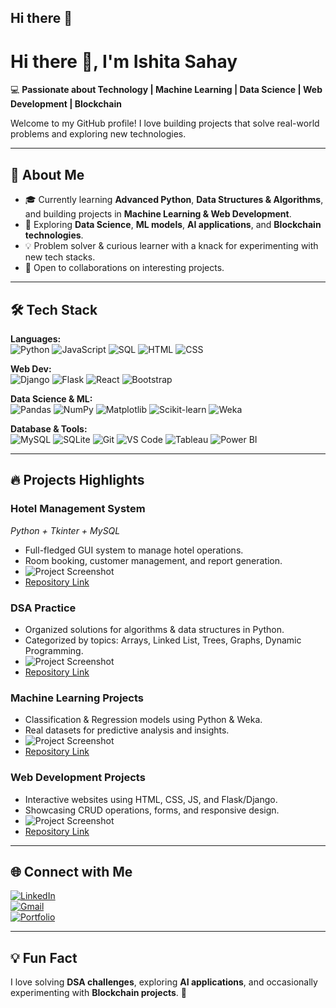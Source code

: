 ## Hi there 👋
# Hi there 👋, I'm Ishita Sahay

💻 **Passionate about Technology | Machine Learning | Data Science | Web Development | Blockchain**

Welcome to my GitHub profile! I love building projects that solve real-world problems and exploring new technologies.  

---

## 🌟 About Me
- 🎓 Currently learning **Advanced Python**, **Data Structures & Algorithms**, and building projects in **Machine Learning & Web Development**.  
- 🌱 Exploring **Data Science**, **ML models**, **AI applications**, and **Blockchain technologies**.  
- 💡 Problem solver & curious learner with a knack for experimenting with new tech stacks.  
- 🤝 Open to collaborations on interesting projects.  

---

## 🛠️ Tech Stack

**Languages:**  
![Python](https://img.shields.io/badge/Python-3776AB?style=for-the-badge&logo=python&logoColor=white) 
![JavaScript](https://img.shields.io/badge/JavaScript-F7DF1E?style=for-the-badge&logo=javascript&logoColor=black) 
![SQL](https://img.shields.io/badge/SQL-4479A1?style=for-the-badge&logo=mysql&logoColor=white) 
![HTML](https://img.shields.io/badge/HTML-E34F26?style=for-the-badge&logo=html5&logoColor=white) 
![CSS](https://img.shields.io/badge/CSS-1572B6?style=for-the-badge&logo=css3&logoColor=white)  

**Web Dev:**  
![Django](https://img.shields.io/badge/Django-092E20?style=for-the-badge&logo=django&logoColor=white) 
![Flask](https://img.shields.io/badge/Flask-000000?style=for-the-badge&logo=flask&logoColor=white) 
![React](https://img.shields.io/badge/React-61DAFB?style=for-the-badge&logo=react&logoColor=black) 
![Bootstrap](https://img.shields.io/badge/Bootstrap-7952B3?style=for-the-badge&logo=bootstrap&logoColor=white)  

**Data Science & ML:**  
![Pandas](https://img.shields.io/badge/Pandas-150458?style=for-the-badge&logo=pandas&logoColor=white) 
![NumPy](https://img.shields.io/badge/NumPy-013243?style=for-the-badge&logo=numpy&logoColor=white) 
![Matplotlib](https://img.shields.io/badge/Matplotlib-11557C?style=for-the-badge&logo=matplotlib&logoColor=white) 
![Scikit-learn](https://img.shields.io/badge/Scikit--learn-F7931E?style=for-the-badge&logo=scikitlearn&logoColor=white) 
![Weka](https://img.shields.io/badge/Weka-FF6A00?style=for-the-badge&logoColor=white)  

**Database & Tools:**  
![MySQL](https://img.shields.io/badge/MySQL-4479A1?style=for-the-badge&logo=mysql&logoColor=white) 
![SQLite](https://img.shields.io/badge/SQLite-003B57?style=for-the-badge&logo=sqlite&logoColor=white) 
![Git](https://img.shields.io/badge/Git-F05032?style=for-the-badge&logo=git&logoColor=white) 
![VS Code](https://img.shields.io/badge/VS%20Code-007ACC?style=for-the-badge&logo=visualstudiocode&logoColor=white) 
![Tableau](https://img.shields.io/badge/Tableau-E97627?style=for-the-badge&logo=tableau&logoColor=white) 
![Power BI](https://img.shields.io/badge/Power%20BI-F2C811?style=for-the-badge&logo=power-bi&logoColor=black)  

---

## 🔥 Projects Highlights

### **Hotel Management System**  
*Python + Tkinter + MySQL*  
- Full-fledged GUI system to manage hotel operations.  
- Room booking, customer management, and report generation.  
- ![Project Screenshot](https://via.placeholder.com/400x200.png?text=Hotel+Management+System)  
- [Repository Link](https://github.com/ishita3120/HotelManagementSystem)  

### **DSA Practice**  
- Organized solutions for algorithms & data structures in Python.  
- Categorized by topics: Arrays, Linked List, Trees, Graphs, Dynamic Programming.  
- ![Project Screenshot](https://via.placeholder.com/400x200.png?text=DSA+Practice)  
- [Repository Link](https://github.com/ishita3120/DSA-Practice)  

### **Machine Learning Projects**  
- Classification & Regression models using Python & Weka.  
- Real datasets for predictive analysis and insights.  
- ![Project Screenshot](https://via.placeholder.com/400x200.png?text=ML+Projects)  
- [Repository Link](https://github.com/ishita3120/ML-Projects)  

### **Web Development Projects**  
- Interactive websites using HTML, CSS, JS, and Flask/Django.  
- Showcasing CRUD operations, forms, and responsive design.  
- ![Project Screenshot](https://via.placeholder.com/400x200.png?text=Web+Projects)  
- [Repository Link](https://github.com/ishita3120/Web-Projects)  

---

## 🌐 Connect with Me

[![LinkedIn](https://img.shields.io/badge/LinkedIn-0077B5?style=for-the-badge&logo=linkedin&logoColor=white)](https://www.linkedin.com/in/ishita-sahay/)  
[![Gmail](https://img.shields.io/badge/Gmail-D14836?style=for-the-badge&logo=gmail&logoColor=white)](mailto:your_email@gmail.com)  
[![Portfolio](https://img.shields.io/badge/Portfolio-000000?style=for-the-badge&logo=aboutdotme&logoColor=white)](https://yourportfolio.com)  

---

## 💡 Fun Fact
I love solving **DSA challenges**, exploring **AI applications**, and occasionally experimenting with **Blockchain projects**. 🚀
